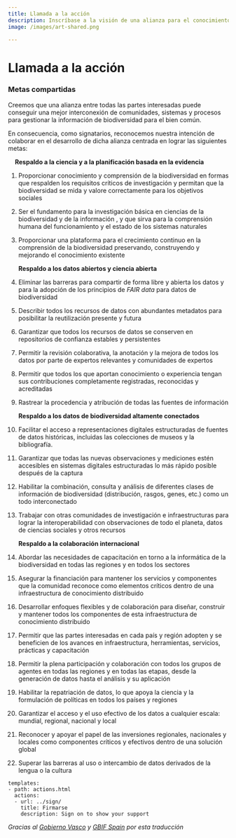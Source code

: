 ```yaml
---
title: Llamada a la acción
description: Inscríbase a la visión de una alianza para el conocimiento de la biodiversidad
image: /images/art-shared.png

---
```


# Llamada a la acción

### Metas compartidas
Creemos que una alianza entre todas las partes interesadas puede conseguir una mejor interconexión de comunidades, sistemas y procesos para gestionar la información de biodiversidad para el bien común.

En consecuencia, como signatarios, reconocemos nuestra intención de colaborar en el desarrollo de dicha alianza centrada en lograr las siguientes metas:

&nbsp;&nbsp;&nbsp; __Respaldo a la ciencia y a la planificación basada en la evidencia__

1.	Proporcionar conocimiento y comprensión de la biodiversidad en formas que respalden los requisitos críticos de investigación y permitan que la biodiversidad se mida y valore correctamente para los objetivos sociales
2.	Ser el fundamento para la investigación básica en ciencias de la biodiversidad y de la información , y que sirva para la comprensión humana del funcionamiento y el estado de los sistemas naturales
3.	Proporcionar una plataforma para el crecimiento continuo en la comprensión de la biodiversidad preservando, construyendo y mejorando el conocimiento existente

    __Respaldo a los datos abiertos y ciencia abierta__

4.	Eliminar las barreras para compartir de forma libre y abierta los datos y para la adopción de los principios de _FAIR data_ para datos de biodiversidad
5.	Describir todos los recursos de datos con abundantes metadatos para posibilitar la reutilización presente y futura
6.	Garantizar que todos los recursos de datos se conserven en repositorios de confianza estables y persistentes
7.	Permitir la revisión colaborativa, la anotación y la mejora de todos los datos por parte de expertos relevantes y comunidades de expertos
8.	Permitir que todos los que aportan conocimiento o experiencia tengan sus contribuciones completamente registradas, reconocidas y acreditadas
9.	Rastrear la procedencia y atribución de todas las fuentes de información

    __Respaldo a los datos de biodiversidad altamente conectados__

10.	Facilitar el acceso a representaciones digitales estructuradas de fuentes de datos históricas, incluidas las colecciones de museos y la bibliografía.
11.	Garantizar que todas las nuevas observaciones y mediciones estén accesibles en sistemas digitales estructuradas lo más rápido posible después de la captura
12.	Habilitar la combinación, consulta y análisis de diferentes clases de información de biodiversidad (distribución, rasgos, genes, etc.) como un todo interconectado
13.	Trabajar con otras comunidades de investigación e infraestructuras para lograr la interoperabilidad con observaciones de todo el planeta, datos de ciencias sociales y otros recursos

    __Respaldo a la colaboración internacional__

14.	Abordar las necesidades de capacitación en torno a la informática de la biodiversidad en todas las regiones y en todos los sectores
15.	Asegurar la financiación para mantener los servicios y componentes que la comunidad reconoce como elementos críticos dentro de una infraestructura de conocimiento distribuido
16.	Desarrollar enfoques flexibles y de colaboración para diseñar, construir y mantener todos los componentes de esta infraestructura de conocimiento distribuido
17.	Permitir que las partes interesadas en cada país y región adopten y se beneficien de los avances en infraestructura, herramientas, servicios, prácticas y capacitación
18.	Permitir la plena participación y colaboración con todos los grupos de agentes en todas las regiones y en todas las etapas, desde la generación de datos hasta el análisis y su aplicación
19.	Habilitar la repatriación de datos, lo que apoya la ciencia y la formulación de políticas en todos los países y regiones
20.	Garantizar el acceso y el uso efectivo de los datos a cualquier escala: mundial, regional, nacional y local
21.	Reconocer y apoyar el papel de las inversiones regionales, nacionales y locales como componentes críticos y efectivos dentro de una solución global
22.	Superar las barreras al uso o intercambio de datos derivados de la lengua o la cultura

```styledYaml
templates:
- path: actions.html
  actions:
  - url: ../sign/
    title: Firmarse
    description: Sign on to show your support
```

_Gracias al [Gobierno Vasco](http://www.euskadi.eus/inicio) y [GBIF Spain](https://www.gbif.es) por esta traducción_
